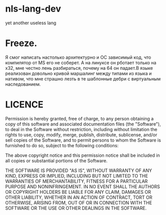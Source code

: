 nls-lang-dev
============

yet another useless lang

Freeze.
=======

Я смог написать настолько архитектурно и ОС зависимый код, что компилятор от MS его не соберет. А на линуксе он рботает только на x32, мне честно лень разбираться, почему на 64 он падает.В языке реализован довольно кривой маршалинг между типами из языка и нативом, что мне страшно лезть в те шаблонные дебри с виртуальным наследованием.


LICENCE
=======


Permission is hereby granted, free of charge, to any person obtaining a copy of this software and associated documentation files (the "Software"), to deal in the Software without restriction, including without limitation the rights to use, copy, modify, merge, publish, distribute, sublicense, and/or sell copies of the Software, and to permit persons to whom the Software is furnished to do so, subject to the following conditions:

The above copyright notice and this permission notice shall be included in all copies or substantial portions of the Software.

THE SOFTWARE IS PROVIDED "AS IS", WITHOUT WARRANTY OF ANY KIND, EXPRESS OR IMPLIED, INCLUDING BUT NOT LIMITED TO THE WARRANTIES OF MERCHANTABILITY, FITNESS FOR A PARTICULAR PURPOSE AND NONINFRINGEMENT. IN NO EVENT SHALL THE AUTHORS OR COPYRIGHT HOLDERS BE LIABLE FOR ANY CLAIM, DAMAGES OR OTHER LIABILITY, WHETHER IN AN ACTION OF CONTRACT, TORT OR OTHERWISE, ARISING FROM, OUT OF OR IN CONNECTION WITH THE SOFTWARE OR THE USE OR OTHER DEALINGS IN THE SOFTWARE.
